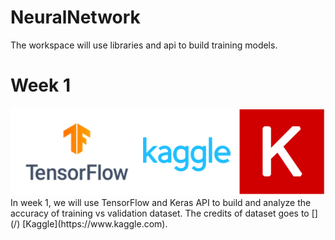 # NeuralNetwork
The workspace will use libraries and api to build training models.

# Week 1

<div align="center">
	<img src="week1/img.png">
</div>
In week 1, we will use TensorFlow and Keras API to build and analyze
the accuracy of training vs validation dataset. The credits of dataset goes to
[](/)
[Kaggle](https://www.kaggle.com).
